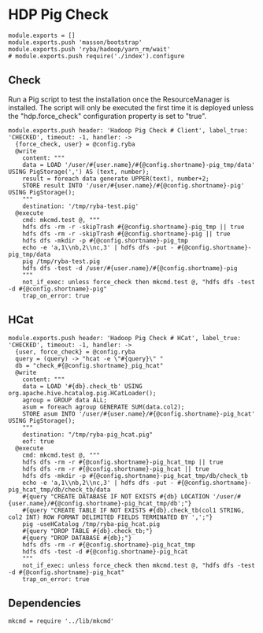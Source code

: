 
# HDP Pig Check

    module.exports = []
    module.exports.push 'masson/bootstrap'
    module.exports.push 'ryba/hadoop/yarn_rm/wait'
    # module.exports.push require('./index').configure

## Check

Run a Pig script to test the installation once the ResourceManager is
installed. The script will only be executed the first time it is deployed
unless the "hdp.force_check" configuration property is set to "true".

    module.exports.push header: 'Hadoop Pig Check # Client', label_true: 'CHECKED', timeout: -1, handler: ->
      {force_check, user} = @config.ryba
      @write
        content: """
        data = LOAD '/user/#{user.name}/#{@config.shortname}-pig_tmp/data' USING PigStorage(',') AS (text, number);
        result = foreach data generate UPPER(text), number+2;
        STORE result INTO '/user/#{user.name}/#{@config.shortname}-pig' USING PigStorage();
        """
        destination: '/tmp/ryba-test.pig'
      @execute
        cmd: mkcmd.test @, """
        hdfs dfs -rm -r -skipTrash #{@config.shortname}-pig_tmp || true
        hdfs dfs -rm -r -skipTrash #{@config.shortname}-pig || true
        hdfs dfs -mkdir -p #{@config.shortname}-pig_tmp
        echo -e 'a,1\\nb,2\\nc,3' | hdfs dfs -put - #{@config.shortname}-pig_tmp/data
        pig /tmp/ryba-test.pig
        hdfs dfs -test -d /user/#{user.name}/#{@config.shortname}-pig
        """
        not_if_exec: unless force_check then mkcmd.test @, "hdfs dfs -test -d #{@config.shortname}-pig"
        trap_on_error: true

## HCat

    module.exports.push header: 'Hadoop Pig Check # HCat', label_true: 'CHECKED', timeout: -1, handler: ->
      {user, force_check} = @config.ryba
      query = (query) -> "hcat -e \"#{query}\" "
      db = "check_#{@config.shortname}_pig_hcat"
      @write
        content: """
        data = LOAD '#{db}.check_tb' USING org.apache.hive.hcatalog.pig.HCatLoader();
        agroup = GROUP data ALL;
        asum = foreach agroup GENERATE SUM(data.col2);
        STORE asum INTO '/user/#{user.name}/#{@config.shortname}-pig_hcat' USING PigStorage();
        """
        destination: "/tmp/ryba-pig_hcat.pig"
        eof: true
      @execute
        cmd: mkcmd.test @, """
        hdfs dfs -rm -r #{@config.shortname}-pig_hcat_tmp || true
        hdfs dfs -rm -r #{@config.shortname}-pig_hcat || true
        hdfs dfs -mkdir -p #{@config.shortname}-pig_hcat_tmp/db/check_tb
        echo -e 'a,1\\nb,2\\nc,3' | hdfs dfs -put - #{@config.shortname}-pig_hcat_tmp/db/check_tb/data
        #{query "CREATE DATABASE IF NOT EXISTS #{db} LOCATION '/user/#{user.name}/#{@config.shortname}-pig_hcat_tmp/db';"}
        #{query "CREATE TABLE IF NOT EXISTS #{db}.check_tb(col1 STRING, col2 INT) ROW FORMAT DELIMITED FIELDS TERMINATED BY ',';"}
        pig -useHCatalog /tmp/ryba-pig_hcat.pig
        #{query "DROP TABLE #{db}.check_tb;"}
        #{query "DROP DATABASE #{db};"}
        hdfs dfs -rm -r #{@config.shortname}-pig_hcat_tmp
        hdfs dfs -test -d #{@config.shortname}-pig_hcat
        """
        not_if_exec: unless force_check then mkcmd.test @, "hdfs dfs -test -d #{@config.shortname}-pig_hcat"
        trap_on_error: true

## Dependencies

    mkcmd = require '../lib/mkcmd'
